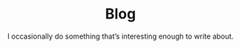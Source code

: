---
title: Blog
subtitle: I occasionally do something that’s interesting enough to write about.
weight: 4
---